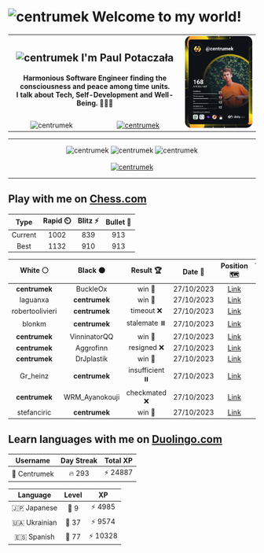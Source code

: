 <h1>
  <img
    src="https://emojis.slackmojis.com/emojis/images/1531849430/4246/blob-sunglasses.gif"
    width="30"
    alt="centrumek"
  />
  Welcome to my world!
</h1>

<table>
  <tbody>
    <tr>
      <td align="center" width="70%" colspan="2">
        <h2>
          <img
            src="https://raw.githubusercontent.com/MartinHeinz/MartinHeinz/master/wave.gif"
            width="30px"
            alt="centrumek"
          />
          I'm Paul Potaczała
        </h2>
        <h4>
          Harmonious Software Engineer finding the consciousness and peace among time units.
          <br/>
          I talk about Tech, Self-Development and Well-Being. 🌿🧘🚀
        </h4>
      </td>
      <td width="30%" rowspan="2">
        <a href="https://app.daily.dev/centrumek">
          <img
            src="./devcard.svg"
            alt="centrumek"
          />
        </a>
      </td>
    </tr>
    <tr align="center">
      <td>
        <img
          src="https://komarev.com/ghpvc/?username=centrumek&label=visitors&color=0e75b6&style=flat"
          alt="centrumek"
        >
      </td>
      <td>
        <a href="https://stackoverflow.com/users/14496012/centrumek">
          <img
            src="https://stackoverflow.com/users/flair/14496012.png?theme=dark"
            alt="centrumek"
          >
        </a>
      </td>
    </tr>
  </tbody>
</table>

---
<div align="center">
  <img 
    src="https://github-readme-stats.vercel.app/api?username=centrumek&show_icons=true&count_private=true&theme=dark&hide_border=true&hide=issues,contribs&bg_color=00000000"
    alt="centrumek"
  />
  <img
    src="https://github-readme-stats.vercel.app/api/top-langs/?username=centrumek&layout=compact&hide_border=true&theme=dark&bg_color=00000000&langs_count=6&exclude_repo=air-statistic-app"
    alt="centrumek"
  />
  <img 
    src="https://github-readme-streak-stats.herokuapp.com?user=centrumek&theme=dark&hide_border=true&background=FFFFFF00"
    alt="centrumek"
  />
  <br/>
  <br/>
  <a href="https://www.buymeacoffee.com/centrumek">
    <img
      src="https://cdn.buymeacoffee.com/buttons/v2/default-orange.png"
      height="50"
      width="210"
      alt="centrumek"
    />
  </a>
</div>

---

## Play with me on [Chess.com](https://www.chess.com/member/centrumek)

<div align="center">
<!--START_SECTION:chessStats-->
<!-- Automatically generated with https://github.com/Balastrong/chess-stats-action -->

| Type | Rapid ⏲️ | Blitz ⚡ | Bullet 🔫 |
|:---:|:---:|:---:|:---:|
| Current | 1002 | 839 | 913 |
| Best | 1132 | 910 | 913 |

| White ⚪ | Black ⚫ | Result 🏆 | Date 📅 | Position 🗺️ | Type 🕕 |
|:---:|:---:|:---:|:---:|:---:|:---:|
| **centrumek** | BuckleOx | win 🥇 | 27/10/2023 | <a href="http://www.ee.unb.ca/cgi-bin/tervo/fen.pl?select=8/7p/5kp1/pb2N3/3B1PP1/b3P3/K3R3/4R3 b - -">Link</a> | Blitz |
| laguanxa | **centrumek** | win 🥇 | 27/10/2023 | <a href="http://www.ee.unb.ca/cgi-bin/tervo/fen.pl?select=8/pp6/2k4p/4B1p1/8/7P/PPq2PP1/5RK1 w - -">Link</a> | Blitz |
| robertoolivieri | **centrumek** | timeout ❌ | 27/10/2023 | <a href="http://www.ee.unb.ca/cgi-bin/tervo/fen.pl?select=8/8/8/5k2/8/6P1/Q4PKP/8 b - -">Link</a> | Blitz |
| blonkm | **centrumek** | stalemate ⏸️ | 27/10/2023 | <a href="http://www.ee.unb.ca/cgi-bin/tervo/fen.pl?select=8/8/k1K5/1pB5/1P6/8/8/8 b - -">Link</a> | Blitz |
| **centrumek** | VinninatorQQ | win 🥇 | 27/10/2023 | <a href="http://www.ee.unb.ca/cgi-bin/tervo/fen.pl?select=rnbqkbnr/pppp1ppp/8/4P3/8/8/PPP1PPPP/RNBQKBNR b KQkq -">Link</a> | Blitz |
| **centrumek** | Aggrofinn | resigned ❌ | 27/10/2023 | <a href="http://www.ee.unb.ca/cgi-bin/tervo/fen.pl?select=8/8/3k4/R4K1r/8/8/8/8 w - -">Link</a> | Blitz |
| **centrumek** | DrJplastik | win 🥇 | 27/10/2023 | <a href="http://www.ee.unb.ca/cgi-bin/tervo/fen.pl?select=rnbqk1nr/1ppp1ppp/p3p3/P7/3P4/2P1P3/P4PPP/RNBQKBNR b KQkq -">Link</a> | Blitz |
| Gr_heinz | **centrumek** | insufficient ⏸️ | 27/10/2023 | <a href="http://www.ee.unb.ca/cgi-bin/tervo/fen.pl?select=8/1k6/8/2K5/8/8/8/8 w - -">Link</a> | Blitz |
| **centrumek** | WRM_Ayanokouji | checkmated ❌ | 27/10/2023 | <a href="http://www.ee.unb.ca/cgi-bin/tervo/fen.pl?select=8/1kp5/1p5p/1r5P/8/r7/8/K7 w - -">Link</a> | Blitz |
| stefanciric | **centrumek** | win 🥇 | 27/10/2023 | <a href="http://www.ee.unb.ca/cgi-bin/tervo/fen.pl?select=2kr4/8/1p3p1p/pPp5/5n2/1P1P1P2/P5q1/4RRK1 w - -">Link</a> | Blitz |

<!--END_SECTION:chessStats-->
</div>

## Learn languages with me on [Duolingo.com](https://www.duolingo.com/profile/Centrumek)

<div align="center">
<!--START_SECTION:duolingoStats-->
<!-- Automatically generated with https://github.com/centrumek/duolingo-readme-stats-->

| Username | Day Streak | Total XP |
|:---:|:---:|:---:|
| 👤 Centrumek | 🔥 293 | ⚡ 24887 |

| Language | Level | XP |
|:---:|:---:|:---:|
| 🇯🇵 Japanese | 👑 9 | ⚡ 4985 |
| 🇺🇦 Ukrainian | 👑 37 | ⚡ 9574 |
| 🇪🇸 Spanish | 👑 77 | ⚡ 10328 |

<!--END_SECTION:duolingoStats-->
</div>
<!--
**centrumek/centrumek** is a ✨ _special_ ✨ repository because its `README.md` (this file) appears on your GitHub profile.

Here are some ideas to get you started:

- 🔭 I’m currently working on ...
- 🌱 I’m currently learning ...
- 👯 I’m looking to collaborate on ...
- 🤔 I’m looking for help with ...
- 💬 Ask me about ...
- 📫 How to reach me: ...
- 😄 Pronouns: ...
- ⚡ Fun fact: ...
-->
